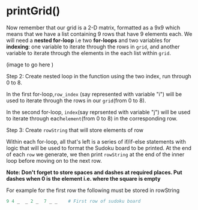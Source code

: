 # printGrid\(\)

Now remember that our grid is a 2-D matrix, formatted as a 9x9 which means that we have a list containing 9 rows that have 9 elements each. We will need a **nested for-loop** i.e two **for-loops** and two variables for **indexing**: one variable to iterate through the rows in `grid`, and another variable to iterate through the elements in the each list within `grid`.

\(image to go here \)

Step 2: Create nested loop in the function using the two index, run through 0 to 8.

In the first for-loop,`row_index` \(say represented with variable "i"\) will be used to iterate through the rows in our `grid`\(from 0 to 8\).

In the second for-loop, `index`\(say reprsented with variable "j"\) will be used to iterate through each`element`\(from 0 to 8\) in the corresponding row.

Step 3: Create `rowString` that will store elements of row

Within each for-loop, all that's left is a series of if/if-else statements with logic that will be used to format the Sudoku board to be printed. At the end of each `row` we generate, we then print `rowString` at the end of the inner loop before moving on to the next row.

**Note: Don't forget to store spaces and dashes at required places. Put dashes when 0 is the element i.e. where the square is empty** 

For example for the first row the following must be stored in rowString

```python
9 4 _  _ 2 _  7 _ _    # First row of sudoku board
```

​

​

​

​  
​

​  
​

​

​

​

​

